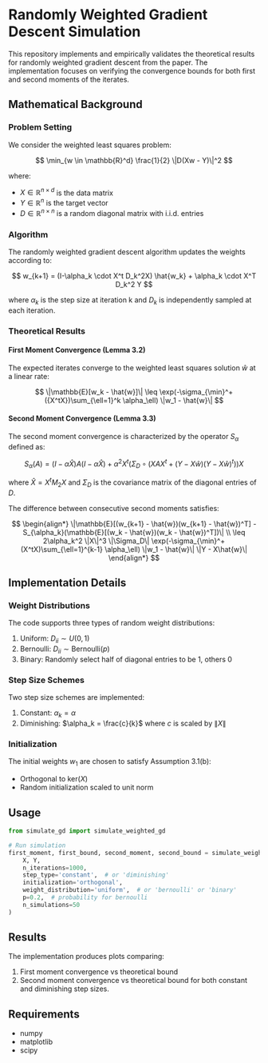 # Randomly Weighted Gradient Descent Simulation

This repository implements and empirically validates the theoretical results for randomly weighted gradient descent from the paper. The implementation focuses on verifying the convergence bounds for both first and second moments of the iterates.

## Mathematical Background

### Problem Setting

We consider the weighted least squares problem:

$$
\min_{w \in \mathbb{R}^d} \frac{1}{2} \|D(Xw - Y)\|^2
$$

where:
- $X \in \mathbb{R}^{n \times d}$ is the data matrix
- $Y \in \mathbb{R}^n$ is the target vector
- $D \in \mathbb{R}^{n \times n}$ is a random diagonal matrix with i.i.d. entries

### Algorithm

The randomly weighted gradient descent algorithm updates the weights according to:

$$
w_{k+1} = (I-\alpha_k \cdot X^t D_k^2X) \hat{w_k} + \alpha_k \cdot X^T D_k^2 Y
$$

where $\alpha_k$ is the step size at iteration k and $D_k$ is independently sampled at each iteration.

### Theoretical Results

#### First Moment Convergence (Lemma 3.2)
The expected iterates converge to the weighted least squares solution $\hat{w}$ at a linear rate:

$$
\|\mathbb{E}[w_k - \hat{w}]\| \leq \exp(-\sigma_{\min}^+({X^tX})\sum_{\ell=1}^k \alpha_\ell) \|w_1 - \hat{w}\|
$$

#### Second Moment Convergence (Lemma 3.3)
The second moment convergence is characterized by the operator $S_\alpha$ defined as:

$$
S_\alpha(A) = (I - \alpha \hat{X})A(I - \alpha \hat{X}) + \alpha^2 X^t(\Sigma_D \circ (XAX^t + (Y-X\hat{w})(Y-X\hat{w})^t))X
$$

where $\hat{X} = X^tM_2X$ and $\Sigma_D$ is the covariance matrix of the diagonal entries of $D$.

The difference between consecutive second moments satisfies:

$$
\begin{align*}
\|\mathbb{E}[(w_{k+1} - \hat{w})(w_{k+1} - \hat{w})^T] - S_{\alpha_k}(\mathbb{E}[(w_k - \hat{w})(w_k - \hat{w})^T])\| \\
\leq 2\alpha_k^2 \|X\|^3 \|\Sigma_D\| \exp(-\sigma_{\min}^+(X^tX)\sum_{\ell=1}^{k-1} \alpha_\ell) \|w_1 - \hat{w}\| \|Y - X\hat{w}\|
\end{align*}
$$

## Implementation Details

### Weight Distributions
The code supports three types of random weight distributions:
1. Uniform: $D_{ii} \sim U(0,1)$
2. Bernoulli: $D_{ii} \sim \text{Bernoulli}(p)$
3. Binary: Randomly select half of diagonal entries to be 1, others 0

### Step Size Schemes
Two step size schemes are implemented:
1. Constant: $\alpha_k = \alpha$
2. Diminishing: $\alpha_k = \frac{c}{k}$ where $c$ is scaled by $\|X\|$

### Initialization
The initial weights $w_1$ are chosen to satisfy Assumption 3.1(b):
- Orthogonal to $\text{ker}(X)$
- Random initialization scaled to unit norm

## Usage

```python
from simulate_gd import simulate_weighted_gd

# Run simulation
first_moment, first_bound, second_moment, second_bound = simulate_weighted_gd(
    X, Y,
    n_iterations=1000,
    step_type='constant',  # or 'diminishing'
    initialization='orthogonal',
    weight_distribution='uniform',  # or 'bernoulli' or 'binary'
    p=0.2,  # probability for bernoulli
    n_simulations=50
)
```

## Results

The implementation produces plots comparing:
1. First moment convergence vs theoretical bound
2. Second moment convergence vs theoretical bound
for both constant and diminishing step sizes.

## Requirements
- numpy
- matplotlib
- scipy
